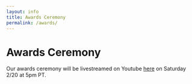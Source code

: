 ```yaml
---
layout: info
title: Awards Ceremony
permalink: /awards/
---
```


# Awards Ceremony

Our awards ceremony will be livestreamed on Youtube [here](https://www.youtube.com/channel/UC29QegYEze5LZnEtUFw1fpw) on Saturday 2/20 at 5pm PT. 

